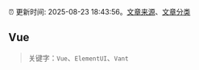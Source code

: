 :alarm_clock: 更新时间: 2025-08-23 18:43:56。[文章来源](/README.md)、[文章分类](/TAGS.md)

## Vue


> 关键字：`Vue`、`ElementUI`、`Vant`



